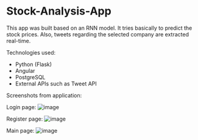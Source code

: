 # Stock-Analysis-App

This app was built based on an RNN model. It tries basically to predict the stock prices. Also, tweets regarding the selected company are extracted real-time.

Technologies used:
- Python (Flask)
- Angular 
- PostgreSQL
- External APIs such as Tweet API


Screenshots from application:

Login page:
![image](https://user-images.githubusercontent.com/37671228/112662938-eda5c200-8e60-11eb-925e-8fa1a803070e.png)

Register page:
![image](https://user-images.githubusercontent.com/37671228/112663003-fd250b00-8e60-11eb-82b1-b55d1ffc259e.png)

Main page:
![image](https://user-images.githubusercontent.com/37671228/112663129-247bd800-8e61-11eb-9751-796d648ed2d3.png)
